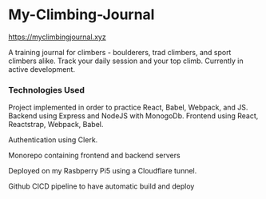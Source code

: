 # My-Climbing-Journal

https://myclimbingjournal.xyz

A training journal for climbers - boulderers, trad climbers, and sport climbers alike. Track your daily session and your top climb. Currently in active development. 




### Technologies Used

Project implemented in order to practice React, Babel, Webpack, and JS. 
Backend using Express and NodeJS with MonogoDb.
Frontend using React, Reactstrap, Webpack, Babel.

Authentication using Clerk.

Monorepo containing frontend and backend servers

Deployed on my Rasbperry Pi5 using a Cloudflare tunnel.

Github CICD pipeline to have automatic build and deploy

